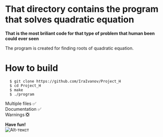 # That directory contains the program that solves quadratic equation

**That is the most briliant code for that type of problem that human been could ever seen**

The program is created for finding roots of quadratic equation. 

# How to build

```terminal
  $ git clone https://github.com/IraIvanov/Project_H    
  $ cd Project_H    
  $ make    
  $ ./program     
  ```

Multiple files :white_check_mark:    
Documentation :white_check_mark:      
Warnings :negative_squared_cross_mark:      

**Have fun!**     
![Alt-текст](https://imagesvc.meredithcorp.io/v3/mm/image?url=https%3A%2F%2Fstatic.onecms.io%2Fwp-content%2Fuploads%2Fsites%2F6%2F2013%2F06%2Fmy-little-pony-equestria-girls-1.jpg&q=60)
